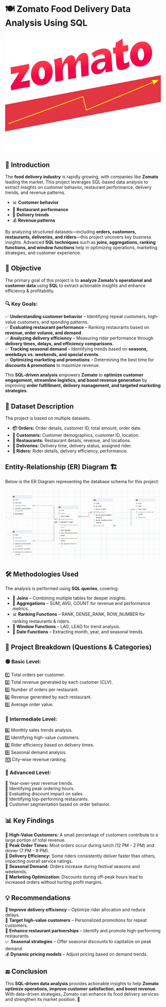 # 🍽️ Zomato Food Delivery Data Analysis Using SQL
![Zomato GIF](Photo/zomato_gif.gif)

## 📌 Introduction
The **food delivery industry**  is rapidly growing, with companies like **Zomato** leading the market. This project leverages SQL-based data analysis to extract insights on customer behavior, restaurant performance, delivery trends, and revenue patterns.

- 📊 **Customer behavior**
- 🍔 **Restaurant performance**
- 🚴 **Delivery trends**
- 💰 **Revenue patterns**

By analyzing structured datasets—including **orders, customers, restaurants, deliveries, and riders**—this project uncovers key business insights. Advanced **SQL techniques** such as **joins, aggregations, ranking functions, and window functions** help in optimizing operations, marketing strategies, and customer experience.

## 🎯 Objective
The primary goal of this project is to **analyze Zomato's operational and customer data** using **SQL** to extract actionable insights and enhance efficiency & profitability.

### 🔍 **Key Goals:**
✅ **Understanding customer behavior** – Identifying repeat customers, high-value customers, and spending patterns.  
✅ **Evaluating restaurant performance** – Ranking restaurants based on **revenue, order volume, and demand**.  
✅ **Analyzing delivery efficiency** – Measuring rider performance through **delivery times, delays, and efficiency comparisons**.  
✅ **Tracking seasonal demand** – Identifying trends based on **seasons, weekdays vs. weekends, and special events**.  
✅ **Optimizing marketing and promotions** – Determining the best time for **discounts & promotions** to maximize revenue.  

This **SQL-driven analysis** empowers **Zomato** to **optimize customer engagement, streamline logistics, and boost revenue generation** by improving **order fulfillment, delivery management, and targeted marketing strategies**.  

## 📂 Dataset Description
The project is based on multiple datasets:
- **📦 Orders:** Order details, customer ID, total amount, order date.
- **👤 Customers:** Customer demographics, customer ID, location.
- **🏬 Restaurants:** Restaurant details, revenue, and locations.
- **🚴 Deliveries:** Delivery time, delivery status, assigned rider.
- **🛵 Riders:** Rider details, delivery efficiency, performance.

## Entity-Relationship (ER) Diagram 🏗️

Below is the ER Diagram representing the database schema for this project:

![ER Diagram](ER.png)



## 🛠️ Methodologies Used
The analysis is performed using **SQL queries**, covering:
- 🔗 **Joins** – Combining multiple tables for deeper insights.
- 🔢 **Aggregations** – SUM, AVG, COUNT for revenue and performance metrics.
- 📊 **Ranking Functions** – RANK, DENSE_RANK, ROW_NUMBER for ranking restaurants & riders.
- 🔄 **Window Functions** – LAG, LEAD for trend analysis.
- 📅 **Date Functions** – Extracting month, year, and seasonal trends.

## 📌 Project Breakdown (Questions & Categories)

### 🟢 Basic Level:
1️⃣ Total orders per customer.  
2️⃣ Total revenue generated by each customer (CLV).  
3️⃣ Number of orders per restaurant.  
4️⃣ Revenue generated by each restaurant.  
5️⃣ Average order value.  

### 🔵 Intermediate Level:
6️⃣ Monthly sales trends analysis.  
7️⃣ Identifying high-value customers.  
8️⃣ Rider efficiency based on delivery times.  
9️⃣ Seasonal demand analysis.  
🔟 City-wise revenue ranking.  

### 🔴 Advanced Level:
🔢 Year-over-year revenue trends.  
🔢 Identifying peak ordering hours.  
🔢 Evaluating discount impact on sales.  
🔢 Identifying top-performing restaurants.  
🔢 Customer segmentation based on order behavior.  

## 📊 Key Findings
🔹 **High-Value Customers:** A small percentage of customers contribute to a large portion of total revenue.  
🔹 **Peak Order Times:** Most orders occur during lunch (12 PM - 2 PM) and dinner (7 PM - 9 PM).  
🔹 **Delivery Efficiency:** Some riders consistently deliver faster than others, impacting overall service ratings.  
🔹 **Seasonal Demand:** Orders increase during festival seasons and weekends.  
🔹 **Marketing Optimization:** Discounts during off-peak hours lead to increased orders without hurting profit margins.  

## 💡 Recommendations
🚀 **Improve delivery efficiency** – Optimize rider allocation and reduce delays.  
🎯 **Target high-value customers** – Personalized promotions for repeat customers.  
📢 **Enhance restaurant partnerships** – Identify and promote high-performing restaurants.  
📈 **Seasonal strategies** – Offer seasonal discounts to capitalize on peak demand.  
💰 **Dynamic pricing models** – Adjust pricing based on demand trends.

## 🔚 Conclusion
This **SQL-driven data analysis** provides actionable insights to help **Zomato optimize operations, improve customer satisfaction, and boost revenue**. With data-driven strategies, Zomato can enhance its food delivery services and strengthen its market position. 🚀
